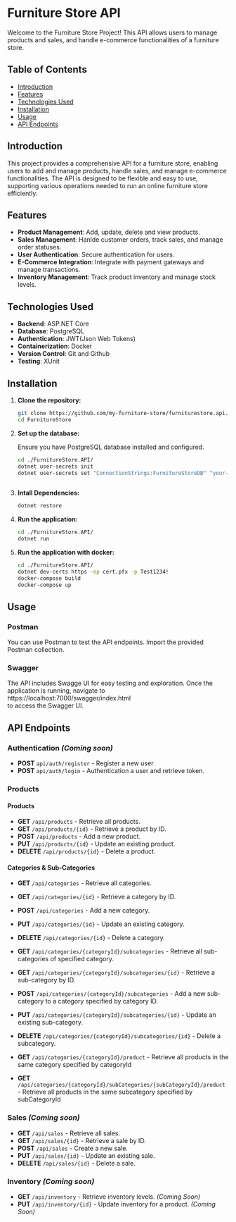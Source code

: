 # Furniture Store API
Welcome to the Furniture Store Project! This API allows users to manage products and sales, and handle e-commerce functionalities of a furniture store.

## Table of Contents
- [Introduction](#introduction)
- [Features](#features)
- [Technologies Used](#technologies-used)
- [Installation](#installation)
- [Usage](#usage)
- [API Endpoints](#api-endpoints)

## Introduction

This project provides a comprehensive API for a furniture store, enabling users to add and manage products, handle sales, and manage e-commerce functionalities. The API is designed to be flexible and easy to use,
supporting various operations needed to run an online furniture store efficiently.

## Features

- **Product Management**: Add, update, delete and view products.
- **Sales Management**: Hanlde customer orders, track sales, and manage order statuses.
- **User Authentication**: Secure authentication for users.
- **E-Commerce Integration**: Integrate with payment gateways and manage transactions.
- **Inventory Management**: Track product inventory and manage stock levels.

## Technologies Used

- **Backend**: ASP.NET Core
- **Database**: PostgreSQL
- **Authentication**: JWT(Json Web Tokens)
- **Containerization**: Docker
- **Version Control**: Git and Github
- **Testing**: XUnit

## Installation
1. **Clone the repository:**
   ```bash
   git clone https://github.com/my-furniture-store/furniturestore.api.git
   cd FurnitureStore

2. **Set up the database:**
   
   Ensure you have PostgreSQL database installed and configured.
   
   ```bash
   cd ./FurnitureStore.API/
   dotnet user-secrets init
   dotnet user-secrets set "ConnectionStrings:FurnitureStoreDB" "your-connection-string"
  
3. **Intall Dependencies:**
   ```bash
   dotnet restore
   
4. **Run the application:**
   ```bash
   cd ./FurnitureStore.API/
   dotnet run 

5. **Run the application with docker:**
    ```bash
    cd ./FurnitureStore.API/
    dotnet dev-certs https -ep cert.pfx -p Test1234!
    docker-compose build
    docker-compose up

## Usage
### Postman
You can use Postman to test the API endpoints. Import the provided Postman collection.

### Swagger
The API includes Swagge UI for easy testing and exploration. Once the application is running, navigate to https://localhost:7000/swagger/index.html   
to access the Swagger UI.

## API Endpoints
### Authentication *(Coming soon)*
- **POST** `api/auth/register` - Register a new user
- **POST** `api/auth/login` - Authentication a user and retrieve token.

### Products
#### Products
- **GET** `/api/products` - Retrieve all products. 
- **GET** `/api/products/{id}` - Retrieve a product by ID. 
- **POST** `/api/products` - Add a new product. 
- **PUT** `/api/products/{id}` - Update an existing product.
- **DELETE** `/api/products/{id}` - Delete a product.

#### Categories & Sub-Categories
- **GET** `/api/categories` - Retrieve all categories. 
- **GET** `/api/categories/{id}` - Retrieve a category by ID. 
- **POST** `/api/categories` - Add a new category. 
- **PUT** `/api/categories/{id}` - Update an existing category.
- **DELETE** `/api/categories/{id}` - Delete a category.
- **GET** `/api/categories/{categoryId}/subcategories` - Retrieve all sub-categories of specified category. 
- **GET** `/api/categories/{categoryId}/subcategories/{id}` - Retrieve a sub-category by ID. 
- **POST** `/api/categories/{categoryId}/subcategories` - Add a new sub-category to a category specified by category ID. 
- **PUT** `/api/categories/{categoryId}/subcategories/{id}` - Update an existing sub-category.
- **DELETE** `/api/categories/{categoryId}/subcategories/{id}` - Delete a subcategory.

- **GET** `/api/categories/{categoryId}/product` - Retrieve all products in the same category specified by categoryId
- **GET** `/api/categories/{categoryId}/subCategories/{subCategoryId}/product` - Retrieve all products in the same subcategory specified by subCategoryId

### Sales *(Coming soon)*
- **GET** `/api/sales` - Retrieve all sales.
- **GET** `/api/sales/{id}` - Retrieve a sale by ID.
- **POST** `/api/sales` - Create a new sale.
- **PUT** `/api/sales/{id}` - Update an existing sale.
- **DELETE** `/api/sales/{id}` - Delete a sale.
  
### Inventory *(Coming soon)*
- **GET** `/api/inventory` - Retrieve inventory levels. *(Coming Soon)*
- **PUT** `/api/inventory/{id}` - Update inventory for a product. *(Coming Soon)*
